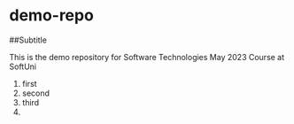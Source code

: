 # demo-repo

##Subtitle

This is the demo repository for Software Technologies May 2023 Course at SoftUni

1. first
2. second
3. third
4. 
